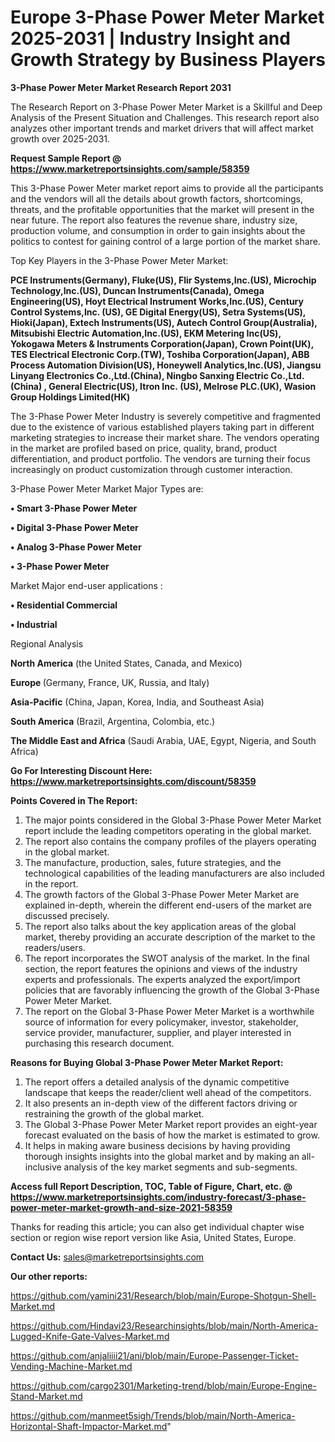  # Europe 3-Phase Power Meter Market 2025-2031 | Industry Insight and Growth Strategy by Business Players

<strong>3-Phase Power Meter Market Research Report 2031</strong>

The Research Report on 3-Phase Power Meter Market is a Skillful and Deep Analysis of the Present Situation and Challenges. This research report also analyzes other important trends and market drivers that will affect market growth over 2025-2031.

<strong>Request Sample Report @ <a href=https://www.marketreportsinsights.com/sample/58359>https://www.marketreportsinsights.com/sample/58359</a></strong>

This 3-Phase Power Meter market report aims to provide all the participants and the vendors will all the details about growth factors, shortcomings, threats, and the profitable opportunities that the market will present in the near future. The report also features the revenue share, industry size, production volume, and consumption in order to gain insights about the politics to contest for gaining control of a large portion of the market share.

Top Key Players in the 3-Phase Power Meter Market:

<strong>PCE Instruments(Germany), Fluke(US), Flir Systems,Inc.(US), Microchip Technology,Inc.(US), Duncan Instruments(Canada), Omega Engineering(US), Hoyt Electrical Instrument Works,Inc.(US), Century Control Systems,Inc. (US), GE Digital Energy(US), Setra Systems(US), Hioki(Japan), Extech Instruments(US), Autech Control Group(Australia), Mitsubishi Electric Automation,Inc.(US), EKM Metering Inc(US), Yokogawa Meters & Instruments Corporation(Japan), Crown Point(UK), TES Electrical Electronic Corp.(TW), Toshiba Corporation(Japan), ABB Process Automation Division(US), Honeywell Analytics,Inc.(US), Jiangsu Linyang Electronics Co.,Ltd.(China), Ningbo Sanxing Electric Co.,Ltd.(China) , General Electric(US), Itron Inc. (US), Melrose PLC.(UK), Wasion Group Holdings Limited(HK)</strong>

The 3-Phase Power Meter Industry is severely competitive and fragmented due to the existence of various established players taking part in different marketing strategies to increase their market share. The vendors operating in the market are profiled based on price, quality, brand, product differentiation, and product portfolio. The vendors are turning their focus increasingly on product customization through customer interaction.

3-Phase Power Meter Market Major Types are:

<strong>• Smart 3-Phase Power Meter

• Digital 3-Phase Power Meter

• Analog 3-Phase Power Meter

• 3-Phase Power Meter</strong>

Market Major end-user applications :

<strong>• Residential Commercial

• Industrial</strong>

Regional Analysis

</u><strong><b>North America</b></strong> (the United States, Canada, and Mexico)

<strong><b>Europe </b></strong>(Germany, France, UK, Russia, and Italy)

<strong><b>Asia-Pacific</b></strong> (China, Japan, Korea, India, and Southeast Asia)

<strong><b>South America</b></strong> (Brazil, Argentina, Colombia, etc.)

<strong><b>The Middle East and Africa</b></strong> (Saudi Arabia, UAE, Egypt, Nigeria, and South Africa)

<strong>Go For Interesting Discount Here: <a href=https://www.marketreportsinsights.com/discount/58359>https://www.marketreportsinsights.com/discount/58359</a></strong>

<strong>Points Covered in The Report:</strong>
<ol>
  <li>The major points considered in the Global 3-Phase Power Meter Market report include the leading competitors operating in the global market.</li>
  <li>The report also contains the company profiles of the players operating in the global market.</li>
  <li>The manufacture, production, sales, future strategies, and the technological capabilities of the leading manufacturers are also included in the report.</li>
  <li>The growth factors of the Global 3-Phase Power Meter Market are explained in-depth, wherein the different end-users of the market are discussed precisely.</li>
  <li>The report also talks about the key application areas of the global market, thereby providing an accurate description of the market to the readers/users.</li>
  <li>The report incorporates the SWOT analysis of the market. In the final section, the report features the opinions and views of the industry experts and professionals. The experts analyzed the export/import policies that are favorably influencing the growth of the Global 3-Phase Power Meter Market.</li>
  <li>The report on the Global 3-Phase Power Meter Market is a worthwhile source of information for every policymaker, investor, stakeholder, service provider, manufacturer, supplier, and player interested in purchasing this research document.</li>
</ol>
<strong>Reasons for Buying Global 3-Phase Power Meter Market Report:</strong>

<ol>
  <li>The report offers a detailed analysis of the dynamic competitive landscape that keeps the reader/client well ahead of the competitors.</li>
  <li>It also presents an in-depth view of the different factors driving or restraining the growth of the global market.</li>
  <li>The Global 3-Phase Power Meter Market report provides an eight-year forecast evaluated on the basis of how the market is estimated to grow.</li>
  <li>It helps in making aware business decisions by having providing thorough insights insights into the global market and by making an all-inclusive analysis of the key market segments and sub-segments.</li>
</ol>
<strong>Access full Report Description, TOC, Table of Figure, Chart, etc. @ <a href=https://www.marketreportsinsights.com/industry-forecast/3-phase-power-meter-market-growth-and-size-2021-58359>https://www.marketreportsinsights.com/industry-forecast/3-phase-power-meter-market-growth-and-size-2021-58359</a></strong>


Thanks for reading this article; you can also get individual chapter wise section or region wise report version like Asia, United States, Europe.

<strong>Contact Us:</strong>
sales@marketreportsinsights.com

<strong>Our other reports:</strong>

<a href=https://github.com/yamini231/Research/blob/main/Europe-Shotgun-Shell-Market.md>https://github.com/yamini231/Research/blob/main/Europe-Shotgun-Shell-Market.md</a>

<a href=https://github.com/Hindavi23/Researchinsights/blob/main/North-America-Lugged-Knife-Gate-Valves-Market.md>https://github.com/Hindavi23/Researchinsights/blob/main/North-America-Lugged-Knife-Gate-Valves-Market.md</a>

<a href=https://github.com/anjaliiii21/ani/blob/main/Europe-Passenger-Ticket-Vending-Machine-Market.md>https://github.com/anjaliiii21/ani/blob/main/Europe-Passenger-Ticket-Vending-Machine-Market.md</a>

<a href=https://github.com/cargo2301/Marketing-trend/blob/main/Europe-Engine-Stand-Market.md>https://github.com/cargo2301/Marketing-trend/blob/main/Europe-Engine-Stand-Market.md</a>

<a href=https://github.com/manmeet5sigh/Trends/blob/main/North-America-Horizontal-Shaft-Impactor-Market.md>https://github.com/manmeet5sigh/Trends/blob/main/North-America-Horizontal-Shaft-Impactor-Market.md</a>"
